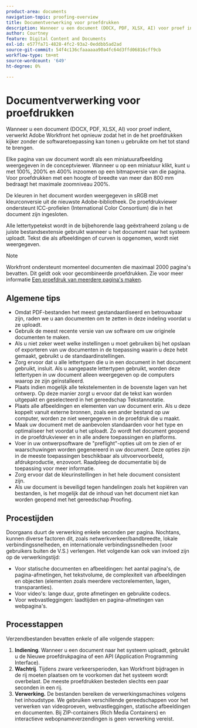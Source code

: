 ```yaml
---
product-area: documents
navigation-topic: proofing-overview
title: Documentverwerking voor proefdrukken
description: Wanneer u een document (DOCX, PDF, XLSX, AI) voor proef indient, verwerkt Adobe Workfront het opnieuw zodat het in de het proefdrukken kijker zonder de softwaretoepassing kan tonen u gebruikte om het tot stand te brengen.
author: Courtney
feature: Digital Content and Documents
exl-id: e577fa71-4828-4fc2-93a2-0eddbb5ad2ad
source-git-commit: 54f4c136cfaaaaaa90a4fc64d3ffd06816cff9cb
workflow-type: tm+mt
source-wordcount: '649'
ht-degree: 0%

---
```


# Documentverwerking voor proefdrukken

Wanneer u een document (DOCX, PDF, XLSX, AI) voor proef indient, verwerkt Adobe Workfront het opnieuw zodat het in de het proefdrukken kijker zonder de softwaretoepassing kan tonen u gebruikte om het tot stand te brengen. 

Elke pagina van uw document wordt als een miniatuurafbeelding weergegeven in de conceptviewer. Wanneer u op een miniatuur klikt, kunt u met 100%, 200% en 400% inzoomen op een bitmapversie van die pagina. Voor proefdrukken met een hoogte of breedte van meer dan 800 mm bedraagt het maximale zoomniveau 200%.

De kleuren in het document worden weergegeven in sRGB met kleurconversie uit de nieuwste Adobe-bibliotheek. De proefdrukviewer ondersteunt ICC-profielen (International Color Consortium) die in het document zijn ingesloten.

Alle lettertypetekst wordt in de bijbehorende laag geëxtraheerd zolang u de juiste bestandsextensie gebruikt wanneer u het document naar het systeem uploadt. Tekst die als afbeeldingen of curven is opgenomen, wordt niet weergegeven.

>[!NOTE]
>
>Workfront ondersteunt momenteel documenten die maximaal 2000 pagina&#39;s bevatten. Dit geldt ook voor gecombineerde proefdrukken. Zie voor meer informatie [Een proefdruk van meerdere pagina&#39;s maken](../../../review-and-approve-work/proofing/creating-proofs-within-workfront/create-multi-page-proof.md).

## Algemene tips

* Omdat PDF-bestanden het meest gestandaardiseerd en betrouwbaar zijn, raden we u aan documenten om te zetten in deze indeling voordat u ze uploadt.
* Gebruik de meest recente versie van uw software om uw originele documenten te maken.
* Als u niet zeker weet welke instellingen u moet gebruiken bij het opslaan of exporteren van uw documenten in de toepassing waarin u deze hebt gemaakt, gebruikt u de standaardinstellingen. 
* Zorg ervoor dat u alle lettertypen die u in een document in het document gebruikt, insluit. Als u aangepaste lettertypen gebruikt, worden deze lettertypen in uw document alleen weergegeven op de computers waarop ze zijn geïnstalleerd.
* Plaats indien mogelijk alle tekstelementen in de bovenste lagen van het ontwerp. Op deze manier zorgt u ervoor dat de tekst kan worden uitgepakt en geselecteerd in het gereedschap Tekstannotatie.
* Plaats alle afbeeldingen en elementen van uw document erin. Als u deze koppelt vanuit externe bronnen, zoals een ander bestand op uw computer, worden ze niet weergegeven in de proefdruk die u maakt.
* Maak uw document met de aanbevolen standaarden voor het type en optimaliseer het voordat u het uploadt. Zo wordt het document geopend in de proefdrukviewer en in alle andere toepassingen en platforms.
* Voer in uw ontwerpsoftware de &quot;preflight&quot;-opties uit om te zien of er waarschuwingen worden gegenereerd in uw document. Deze opties zijn in de meeste toepassingen beschikbaar als uitvoervoorbeeld, afdrukproductie, enzovoort. Raadpleeg de documentatie bij de toepassing voor meer informatie.
* Zorg ervoor dat de kleurinstellingen in het hele document consistent zijn.
* Als uw document is beveiligd tegen handelingen zoals het kopiëren van bestanden, is het mogelijk dat de inhoud van het document niet kan worden geopend met het gereedschap Proofing.

## Procestijden

Doorgaans duurt de verwerking enkele seconden per pagina. Nochtans, kunnen diverse factoren dit, zoals netwerkverkeer/bandbreedte, lokale verbindingssnelheden, en internationale verbindingssnelheden (voor gebruikers buiten de V.S.) verlengen. Het volgende kan ook van invloed zijn op de verwerkingstijd:

* Voor statische documenten en afbeeldingen: het aantal pagina&#39;s, de pagina-afmetingen, het tekstvolume, de complexiteit van afbeeldingen en objecten (elementen zoals meerdere vectorelementen, lagen, transparanties).
* Voor video&#39;s: lange duur, grote afmetingen en gebruikte codecs.
* Voor webvastleggingen: laadtijden en pagina-afmetingen van webpagina&#39;s.

## Processtappen

Verzendbestanden bevatten enkele of alle volgende stappen:

1. **Indiening**. Wanneer u een document naar het systeem uploadt, gebruikt u de Nieuwe proefdrukpagina of een API (Application Programming Interface). 
1. **Wachtrij**. Tijdens zware verkeersperioden, kan Workfront bijdragen in de rij moeten plaatsen om te voorkomen dat het systeem wordt overbelast. De meeste proefdrukken besteden slechts een paar seconden in een rij. 
1. **Verwerking.** De bestanden bereiken de verwerkingsmachines volgens het inhoudstype. We gebruiken verschillende gereedschappen voor het verwerken van videoproeven, webvastleggingen, statische afbeeldingen en documenten. Bij ZIP-containers (Rich Media Containers) en interactieve webopnameverzendingen is geen verwerking vereist.
